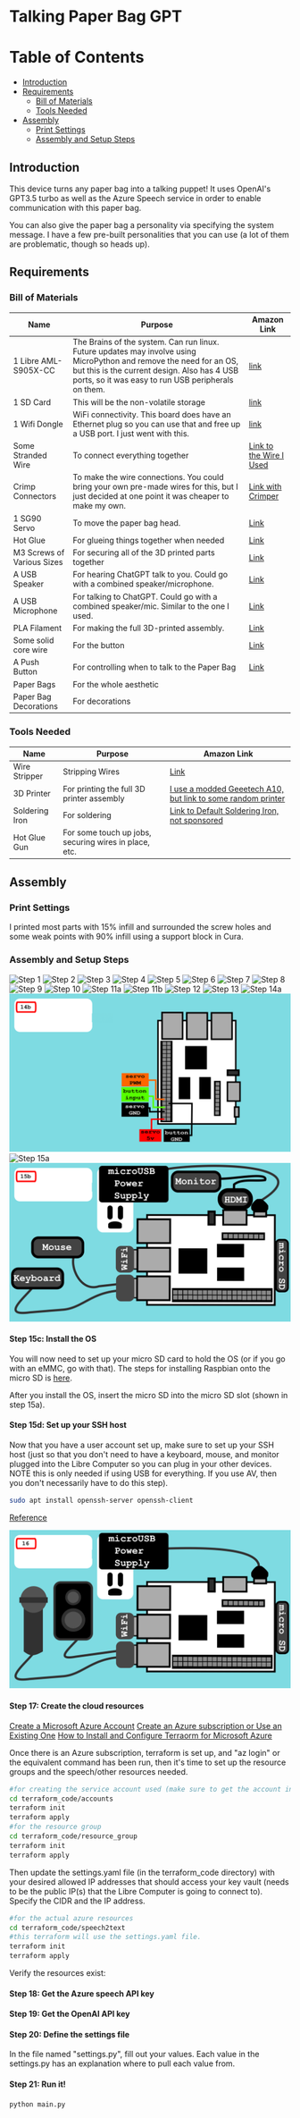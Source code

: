 # Talking Paper Bag GPT
# Table of Contents
- [Introduction](#introduction)
- [Requirements](#requirements)
   - [Bill of Materials](#bill-of-materials)
   - [Tools Needed](#tools-needed)
- [Assembly](#assembly)
   - [Print Settings](#print-settings)
   - [Assembly and Setup Steps](#assembly-and-setup-steps)

## Introduction

This device turns any paper bag into a talking puppet! It uses OpenAI's GPT3.5 turbo as well as the Azure Speech service in order to enable communication with this paper bag.

You can also give the paper bag a personality via specifying the system message. I have a few pre-built personalities that you can use (a lot of them are problematic, though so heads up).

## Requirements

### Bill of Materials

|  Name                  | Purpose           | Amazon Link    |
|------------------------|-------------------|----------------|
| 1 Libre AML-S905X-CC   | The Brains of the system. Can run linux. Future updates may involve using MicroPython and remove the need for an OS, but this is the current design. Also has 4 USB ports, so it was easy to run USB peripherals on them. | [link](https://www.amazon.com/gp/product/B074P6BNGZ/ref=ppx_yo_dt_b_search_asin_title?ie=UTF8&th=1) |
| 1 SD Card              | This will be the non-volatile storage | [link](https://www.amazon.com/SanDisk-Extreme-microSDXC-Memory-Adapter/dp/B09X7BK27V/ref=sr_1_6?keywords=sd+card) |
| 1 Wifi Dongle          | WiFi connectivity. This board does have an Ethernet plug so you can use that and free up a USB port. I just went with this. | [link](https://www.amazon.com/gp/product/B0BNFKJPXS/ref=ppx_yo_dt_b_search_asin_title?ie=UTF8&psc=1) |
| Some Stranded Wire     | To connect everything together | [Link to the Wire I Used](https://www.amazon.com/gp/product/B077HQ779B/ref=ppx_yo_dt_b_search_asin_title?ie=UTF8&psc=1) |
| Crimp Connectors       | To make the wire connections. You could bring your own pre-made wires for this, but I just decided at one point it was cheaper to make my own. | [Link with Crimper](https://www.amazon.com/gp/product/B07VQ6YNSC/ref=ppx_yo_dt_b_search_asin_title?ie=UTF8&psc=1) |
| 1 SG90 Servo           | To move the paper bag head. | [Link](https://www.amazon.com/gp/product/B07Q6JGWNV/ref=ppx_yo_dt_b_search_asin_title?ie=UTF8&psc=1) |
| Hot Glue               | For glueing things together when needed | [Link](https://www.amazon.com/AdTech-Glue-Sticks-Full-Clear/dp/B000PCY91O/ref=sr_1_4?keywords=glue+gun+sticks) |
| M3 Screws of Various Sizes | For securing all of the 3D printed parts together | [Link](https://www.amazon.com/gp/product/B08H24W42K/ref=ppx_yo_dt_b_search_asin_title?ie=UTF8&psc=1) |
| A USB Speaker          | For hearing ChatGPT talk to you. Could go with a combined speaker/microphone.  | [Link](https://www.amazon.com/gp/product/B08QRYTPGH/ref=ppx_yo_dt_b_search_asin_title?ie=UTF8&psc=1) |
| A USB Microphone       | For talking to ChatGPT. Could go with a combined speaker/mic. Similar to the one I used. | [Link](https://www.amazon.com/Cyber-Acoustics-Premium-Condenser-Microphone/dp/B0857HD2PT/ref=sr_1_31?keywords=usb+microphone+insignia) |
| PLA Filament           | For making the full 3D-printed assembly. | [Link](https://www.amazon.com/gp/product/B08QN5FQX7/ref=ppx_yo_dt_b_search_asin_title?ie=UTF8&psc=1) |
| Some solid core wire   | For the button | [Link](https://www.amazon.com/gp/product/B081GMJVPB/ref=ppx_yo_dt_b_search_asin_title?ie=UTF8&psc=1) |
| A Push Button          | For controlling when to talk to the Paper Bag | [Link](https://www.amazon.com/gp/product/B09R47N37H/ref=ppx_yo_dt_b_search_asin_title?ie=UTF8&psc=1) |
| Paper Bags | For the whole aesthetic |  | 
| Paper Bag Decorations | For decorations |  |

### Tools Needed

|  Name                  | Purpose           | Amazon Link    |
|------------------------|-------------------|----------------|
| Wire Stripper          | Stripping Wires   | [Link](https://www.amazon.com/gp/product/B09539R6TD/ref=ppx_yo_dt_b_search_asin_title?ie=UTF8&psc=1) |
| 3D Printer             | For printing the full 3D printer assembly | [I use a modded Geeetech A10, but link to some random printer](https://www.amazon.com/Comgrow-Creality-Ender-Aluminum-220x220x250mm/dp/B07BR3F9N6/ref=sr_1_11?keywords=geeetech+a10&ufe=app_do%3Aamzn1.fos.18ed3cb5-28d5-4975-8bc7-93deae8f9840) | 
| Soldering Iron         | For soldering | [Link to Default Soldering Iron, not sponsored](https://www.amazon.com/Soldering-Digital-Welding-Portable-Electric/dp/B08R3515SF/ref=sr_1_5?keywords=soldering+iron) |
| Hot Glue Gun           | For some touch up jobs, securing wires in place, etc. | |

## Assembly

### Print Settings

I printed most parts with 15% infill and surrounded the screw holes and some weak points with 90% infill using a support block in Cura.

### Assembly and Setup Steps

![Step 1](FreeCAD_Files/steps_renders/full_paper_bag_gpt_blender_assembly_0000.png)
![Step 2](FreeCAD_Files/steps_renders/full_paper_bag_gpt_blender_assembly_0001.png)
![Step 3](FreeCAD_Files/steps_renders/full_paper_bag_gpt_blender_assembly_0002.png)
![Step 4](FreeCAD_Files/steps_renders/full_paper_bag_gpt_blender_assembly_0003.png)
![Step 5](FreeCAD_Files/steps_renders/full_paper_bag_gpt_blender_assembly_0004.png)
![Step 6](FreeCAD_Files/steps_renders/full_paper_bag_gpt_blender_assembly_0005.png)
![Step 7](FreeCAD_Files/steps_renders/full_paper_bag_gpt_blender_assembly_0006.png)
![Step 8](FreeCAD_Files/steps_renders/full_paper_bag_gpt_blender_assembly_0007.png)
![Step 9](FreeCAD_Files/steps_renders/full_paper_bag_gpt_blender_assembly_0008.png)
![Step 10](FreeCAD_Files/steps_renders/full_paper_bag_gpt_blender_assembly_steps_10_onward_0009.png)
![Step 11a](FreeCAD_Files/steps_renders/full_paper_bag_gpt_blender_assembly_steps_10_onward_0010.png)
![Step 11b](FreeCAD_Files/steps_renders/full_paper_bag_gpt_blender_assembly_steps_10_onward_0011.png)
![Step 12](FreeCAD_Files/steps_renders/full_paper_bag_gpt_blender_assembly_steps_10_onward_0012.png)
![Step 13](FreeCAD_Files/steps_renders/full_paper_bag_gpt_blender_assembly_steps_10_onward_0013.png)
![Step 14a](FreeCAD_Files/steps_renders/full_paper_bag_gpt_blender_assembly_steps_10_onward_0014.png)
![Step 14b](FreeCAD_Files/steps_renders/svg_steps_14b.png)
![Step 15a](FreeCAD_Files/steps_renders/full_paper_bag_gpt_blender_assembly_steps_10_onward_0015.png)
![Step 15b](FreeCAD_Files/steps_renders/svg_steps_15b.png)
#### Step 15c: Install the OS

You will now need to set up your micro SD card to hold the OS (or if you go with an eMMC, go with that). The steps for installing Raspbian onto the micro SD is [here](https://hub.libre.computer/t/raspbian-11-bullseye-for-libre-computer-boards/82).

After you install the OS, insert the micro SD into the micro SD slot (shown in step 15a). 

#### Step 15d: Set up your SSH host 

Now that you have a user account set up, make sure to set up your SSH host (just so that you don't need to have a keyboard, mouse, and monitor plugged into the Libre Computer so you can plug in your other devices. NOTE this is only needed if using USB for everything. If you use AV, then you don't necessarily have to do this step).

```bash
sudo apt install openssh-server openssh-client
```
[Reference](https://www.tecmint.com/install-openssh-server-in-linux/)

![Step 16](FreeCAD_Files/steps_renders/svg_steps_16.png)

#### Step 17: Create the cloud resources

[Create a Microsoft Azure Account](https://azure.microsoft.com/en-us/free/)
[Create an Azure subscription or Use an Existing One](https://learn.microsoft.com/en-us/azure/cost-management-billing/manage/create-subscription)
[How to Install and Configure Terraorm for Microsoft Azure](https://learn.microsoft.com/en-us/azure/developer/terraform/quickstart-configure)

Once there is an Azure subscription, terraform is set up, and "az login" or the equivalent command has been run, then it's time to set up the resource groups and the speech/other resources needed.
```bash
#for creating the service account used (make sure to get the account information from this)
cd terraform_code/accounts
terraform init
terraform apply
#for the resource group
cd terraform_code/resource_group
terraform init
terraform apply
```
Then update the settings.yaml file (in the terraform_code directory) with your desired allowed IP addresses that should access your key vault (needs to be the public IP(s) that the Libre Computer is going to connect to). Specify the CIDR and the IP address.

```bash
#for the actual azure resources
cd terraform_code/speech2text
#this terraform will use the settings.yaml file.
terraform init
terraform apply
```

Verify the resources exist:

#### Step 18: Get the Azure speech API key

#### Step 19: Get the OpenAI API key

#### Step 20: Define the settings file

In the file named "settings.py", fill out your values. Each value in the settings.py has an explanation where to pull each value from.

#### Step 21: Run it!

```bash
python main.py
```
